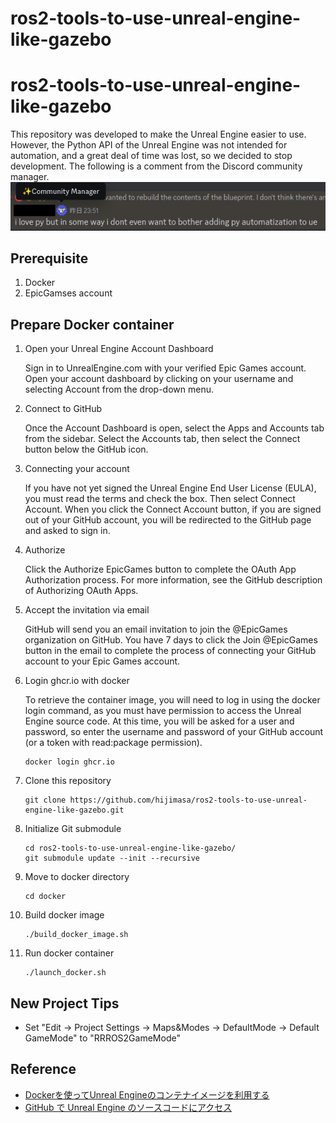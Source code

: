 # ros2-tools-to-use-unreal-engine-like-gazebo

# ros2-tools-to-use-unreal-engine-like-gazebo
This repository was developed to make the Unreal Engine easier to use. However, the Python API of the Unreal Engine was not intended for automation, and a great deal of time was lost, so we decided to stop development.
The following is a comment from the Discord community manager.
![comment](figs/Discord_comment.png)

## Prerequisite
1. Docker
1. EpicGamses account

## Prepare Docker container
1. Open your Unreal Engine Account Dashboard

   Sign in to UnrealEngine.com with your verified Epic Games account. Open your account dashboard by clicking on your username and selecting Account from the drop-down menu.

2. Connect to GitHub

   Once the Account Dashboard is open, select the Apps and Accounts tab from the sidebar. Select the Accounts tab, then select the Connect button below the GitHub icon.

3. Connecting your account

   If you have not yet signed the Unreal Engine End User License (EULA), you must read the terms and check the box. Then select Connect Account. When you click the Connect Account button, if you are signed out of your GitHub account, you will be redirected to the GitHub page and asked to sign in.

4. Authorize

   Click the Authorize EpicGames button to complete the OAuth App Authorization process. For more information, see the GitHub description of Authorizing OAuth Apps.

5. Accept the invitation via email

   GitHub will send you an email invitation to join the @EpicGames organization on GitHub. You have 7 days to click the Join @EpicGames button in the email to complete the process of connecting your GitHub account to your Epic Games account.

6. Login ghcr.io with docker

   To retrieve the container image, you will need to log in using the docker login command, as you must have permission to access the Unreal Engine source code.
   At this time, you will be asked for a user and password, so enter the username and password of your GitHub account (or a token with read:package permission).
   ```
   docker login ghcr.io
   ```

7. Clone this repository
   ```
   git clone https://github.com/hijimasa/ros2-tools-to-use-unreal-engine-like-gazebo.git
   ```
8. Initialize Git submodule
   ```
   cd ros2-tools-to-use-unreal-engine-like-gazebo/
   git submodule update --init --recursive
   ```
9. Move to docker directory
   ```
   cd docker
   ```
10. Build docker image
    ```
    ./build_docker_image.sh
    ```
11. Run docker container
    ```
    ./launch_docker.sh
    ```

## New Project Tips
- Set "Edit -> Project Settings -> Maps&Modes -> DefaultMode -> Default GameMode" to "RRROS2GameMode"

## Reference

- [Dockerを使ってUnreal Engineのコンテナイメージを利用する](https://colory-games.net/site/use_unreal_engine_container_image/)
- [GitHub で Unreal Engine のソースコードにアクセス](https://www.unrealengine.com/ja/ue-on-github)
